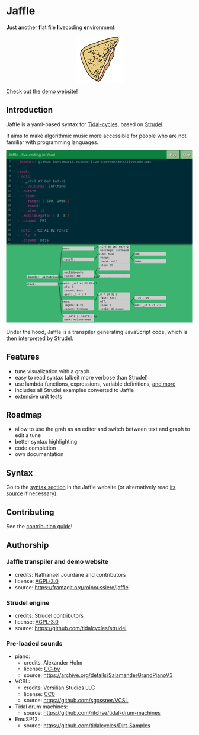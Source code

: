 # Jaffle

**J**ust **a**nother **f**lat **f**ile **l**ivecoding **e**nvironment.

<img style="display: block; margin: auto;" src="./website/static/images/jaffle_logo_128.png"/>

Check out the [demo website](https://roipoussiere.frama.io)!

## Introduction

Jaffle is a yaml-based syntax for [Tidal-cycles](https://tidalcycles.org/), based on [Strudel](https://strudel.tidalcycles.org).

It aims to make algorithmic music more accessible for people who are not familiar with programming languages.

![](images/editor_and_graph.png)

Under the hood, Jaffle is a transpiler generating JavaScript code, which is then interpreted by Strudel.

## Features

- tune visualization with a graph
- easy to read syntax (albeit more verbose than Strudel)
- use lambda functions, expressions, variable definitions, [and more](https://roipoussiere.frama.io/jaffle/syntax/)
- includes all Strudel examples converted to Jaffle
- extensive [unit tests](tests/transpiler.test.ts)

## Roadmap

- allow to use the grah as an editor and switch between text and graph to edit a tune
- better syntax highlighting
- code completion
- own documentation

## Syntax

Go to the [syntax section](https://roipoussiere.frama.io/jaffle/syntax) in the Jaffle website (or alternatively read [its source](./website/content/syntax.md) if necessary).

## Contributing

See the [contribution guide](./CONTRIBUTING.md)!

## Authorship

### Jaffle transpiler and demo website

- credits: Nathanaël Jourdane and contributors
- license: [AGPL-3.0](./LICENSE)
- source: https://framagit.org/roipoussiere/jaffle

### Strudel engine

- credits: Strudel contributors
- license: [AGPL-3.0](https://www.gnu.org/licenses/agpl-3.0.txt)
- source: https://github.com/tidalcycles/strudel

### Pre-loaded sounds

- piano:
  - credits: Alexander Holm
  - license: [CC-by](http://creativecommons.org/licenses/by/3.0)
  - source: https://archive.org/details/SalamanderGrandPianoV3
- VCSL:
  - credits: Versilian Studios LLC
  - license: [CC0](https://creativecommons.org/publicdomain/zero/1.0/)
  - source: https://github.com/sgossner/VCSL
- Tidal drum machines:
  - source: https://github.com/ritchse/tidal-drum-machines
- EmuSP12:
  - source: https://github.com/tidalcycles/Dirt-Samples
